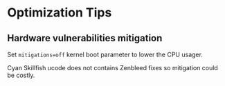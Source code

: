 # Optimization Tips

## Hardware vulnerabilities mitigation

Set `mitigations=off` kernel boot parameter to lower the CPU usager. 

Cyan Skillfish ucode does not contains Zenbleed fixes so mitigation could be costly.
